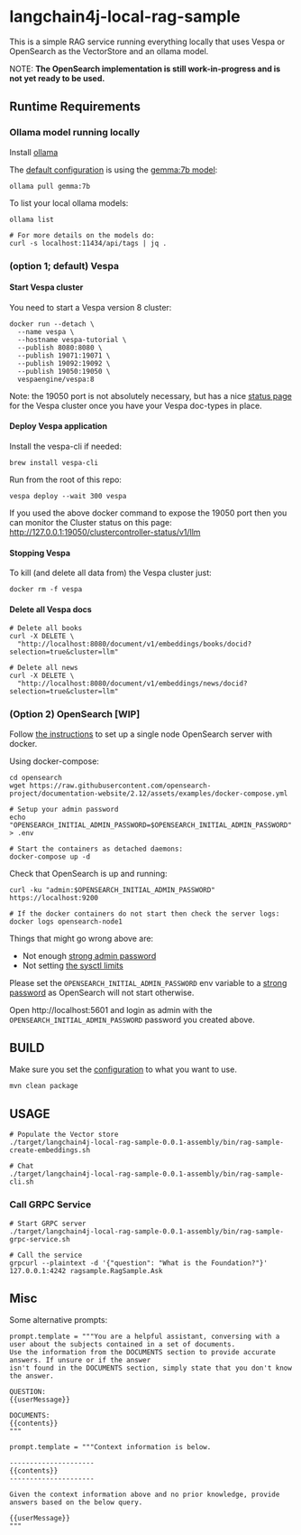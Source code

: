 # langchain4j-local-rag-sample

This is a simple RAG service running everything locally 
that uses Vespa or OpenSearch as the VectorStore and an ollama model.

NOTE: **The OpenSearch implementation is still work-in-progress and is not yet ready to be used.**

## Runtime Requirements


### Ollama model running locally

Install [ollama](https://ollama.ai/download)

The [default configuration](src/main/resources/rag-sample.conf) is using the [gemma:7b model](https://ollama.ai/library/mistral):
```shell
ollama pull gemma:7b
```

To list your local ollama models:
```shell
ollama list

# For more details on the models do:
curl -s localhost:11434/api/tags | jq .
```

### (option 1; default) Vespa 


#### Start Vespa cluster

You need to start a Vespa version 8 cluster:

```shell
docker run --detach \
  --name vespa \
  --hostname vespa-tutorial \
  --publish 8080:8080 \
  --publish 19071:19071 \
  --publish 19092:19092 \
  --publish 19050:19050 \
  vespaengine/vespa:8
```

Note: the 19050 port is not absolutely necessary, but has a nice
[status page](http://localhost:19050/clustercontroller-status/v1/llm) 
for the Vespa cluster once you have your Vespa doc-types in place.

#### Deploy Vespa application
Install the vespa-cli if needed:
```shell
brew install vespa-cli
```

Run from the root of this repo:
```shell
vespa deploy --wait 300 vespa
```
If you used the above docker command to expose the 19050
port then you can monitor the Cluster status on this page:
http://127.0.0.1:19050/clustercontroller-status/v1/llm


#### Stopping Vespa

To kill (and delete all data from) the Vespa cluster just:
```shell
docker rm -f vespa
```


#### Delete all Vespa docs
```shell
# Delete all books
curl -X DELETE \
  "http://localhost:8080/document/v1/embeddings/books/docid?selection=true&cluster=llm"

# Delete all news
curl -X DELETE \
  "http://localhost:8080/document/v1/embeddings/news/docid?selection=true&cluster=llm"
```


### (Option 2) OpenSearch [WIP]

Follow [the instructions](https://opensearch.org/docs/latest/install-and-configure/install-opensearch/docker/#run-opensearch-in-a-docker-container) 
to set up a single node OpenSearch server with docker.

Using docker-compose:
```shell
cd opensearch
wget https://raw.githubusercontent.com/opensearch-project/documentation-website/2.12/assets/examples/docker-compose.yml

# Setup your admin password
echo "OPENSEARCH_INITIAL_ADMIN_PASSWORD=$OPENSEARCH_INITIAL_ADMIN_PASSWORD" > .env

# Start the containers as detached daemons:
docker-compose up -d
```

Check that OpenSearch is up and running:
```shell
curl -ku "admin:$OPENSEARCH_INITIAL_ADMIN_PASSWORD" https://localhost:9200

# If the docker containers do not start then check the server logs:
docker logs opensearch-node1
```

Things that might go wrong above are:
- Not enough [strong admin password](https://github.com/opensearch-project/documentation-website/blob/6f779cef0c78efd3dc0f45f9dd30eee3339a65b4/_security/configuration/yaml.md#password-settings)
- Not setting [the sysctl limits](https://opensearch.org/docs/latest/install-and-configure/install-opensearch/docker/#important-host-settings) 

Please set the `OPENSEARCH_INITIAL_ADMIN_PASSWORD` env variable to a 
[strong password](https://github.com/opensearch-project/documentation-website/blob/6f779cef0c78efd3dc0f45f9dd30eee3339a65b4/_security/configuration/yaml.md#password-settings) 
as OpenSearch will not start otherwise.

Open http://localhost:5601 and login as admin with the `OPENSEARCH_INITIAL_ADMIN_PASSWORD` password you created above.

## BUILD

Make sure you set the [configuration](src/main/resources/rag-sample.conf) to what you want to use.

```shell
mvn clean package
```

## USAGE

```shell
# Populate the Vector store
./target/langchain4j-local-rag-sample-0.0.1-assembly/bin/rag-sample-create-embeddings.sh

# Chat 
./target/langchain4j-local-rag-sample-0.0.1-assembly/bin/rag-sample-cli.sh
```

### Call GRPC Service

```shell
# Start GRPC server
./target/langchain4j-local-rag-sample-0.0.1-assembly/bin/rag-sample-grpc-service.sh

# Call the service
grpcurl --plaintext -d '{"question": "What is the Foundation?"}' 127.0.0.1:4242 ragsample.RagSample.Ask
```

## Misc

Some alternative prompts:

```properties
prompt.template = """You are a helpful assistant, conversing with a user about the subjects contained in a set of documents.
Use the information from the DOCUMENTS section to provide accurate answers. If unsure or if the answer
isn't found in the DOCUMENTS section, simply state that you don't know the answer.

QUESTION:
{{userMessage}}

DOCUMENTS:
{{contents}}
"""
```

```properties
prompt.template = """Context information is below.

---------------------
{{contents}}
---------------------

Given the context information above and no prior knowledge, provide answers based on the below query.

{{userMessage}}
"""

```